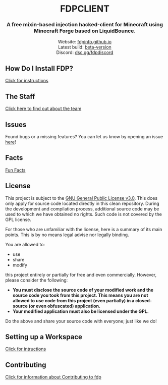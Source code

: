 <div align="center">
<h1>FDPCLIENT</h1>
<h3>A free mixin-based injection hacked-client for Minecraft using Minecraft Forge based on LiquidBounce.</h3>
Website: <a href="https://fdpinfo.github.io">fdpinfo.github.io</a><br>
Latest build: <a href="https://github.com/SkidderMC/FDPClient/actions/workflows/build.yml?query=event%3Apush">beta-version</a><br>
Discord: <a href="https://dsc.gg/fdpdiscord">dsc.gg/fdpdiscord</a><br>
</div>

## How Do I Install FDP?
[Click for instructions](docs/INSTALLING.md)

## The Staff
[Click here to find out about the team](docs/TEAM.md)

## Issues
Found bugs or a missing features? You can let us know by opening an issue [here](https://github.com/SkidderMC/FDPClient/issues)!

## Facts
[Fun Facts](docs/MinecraftAnticheatBeLike.md)

## License
This project is subject to the [GNU General Public License v3.0](LICENSE). This does only apply for source code located directly in this clean repository. During the development and compilation process, additional source code may be used to which we have obtained no rights. Such code is not covered by the GPL license.

For those who are unfamiliar with the license, here is a summary of its main points. This is by no means legal advise nor legally binding.

You are allowed to:
- use
- share
- modify

this project entirely or partially for free and even commercially. However, please consider the following:

- **You must disclose the source code of your modified work and the source code you took from this project. This means you are not allowed to use code from this project (even partially) in a closed-source (or even obfuscated) application.**
- **Your modified application must also be licensed under the GPL.**

Do the above and share your source code with everyone; just like we do!

## Setting up a Workspace
[Click for intructions](docs/WORKSPACE.md)

## Contributing
[Click for information about Contributing to fdp](docs/NOTECONTRUBTIONS.md)

